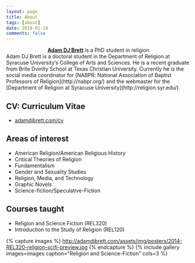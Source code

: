 ```yaml
---
layout: page
title: About
tags: [about]
date: 2018-01-10
comments: false
---
```


<center><a href="http://adamdjbrett.com"><b>Adam DJ Brett</b></a> is a PhD student in religion</center>
Adam DJ Brett is a doctoral student in the Department of Religion at Syracuse University’s College of Arts and Sciences.
He is a recent graduate from Brite Dvinity School at Texas Christian University.
Currently he is the social media coordinator for [NABPR: National Association of Baptist Professors of Religion](http://nabpr.org/) and the webmaster for the [Department of Religion at Syracuse University](http://religion.syr.edu/).

## CV: Curriculum Vitae
* [adamdjbrett.com/cv](https://adamdjbrett.com/cv)

## Areas of interest
* American Religion/American Religious History
* Critical Theories of Religion
* Fundamentalism
* Gender and Sexuality Studies
* Religion, Media, and Technology
* Graphic Novels
* Science-fiction/Speculative-Fiction

## Courses taught
* Religion and Science Fiction (REL320)
* Introduction to the Study of Religion (REL120)


{% capture images %}
http://adamdjbrett.com/assets/img/posters/2014-REL320-religion-scifi-preview.jpg
{% endcapture %}
{% include gallery images=images caption="Religion and Science-Fiction" cols=3 %}
